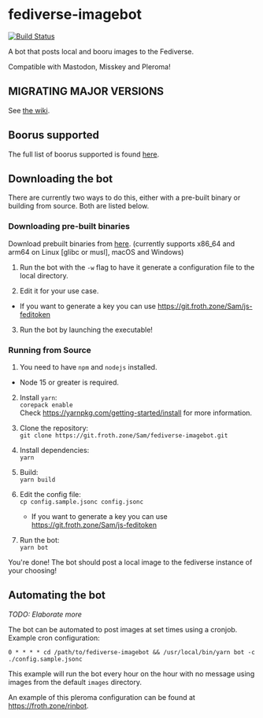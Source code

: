 # fediverse-imagebot

[![Build Status](https://ci.git.froth.zone/api/badges/Sam/fediverse-imagebot/status.svg)](https://ci.git.froth.zone/Sam/fediverse-imagebot)

A bot that posts local and booru images to the Fediverse.

Compatible with Mastodon, Misskey and Pleroma!

## MIGRATING MAJOR VERSIONS

See [the wiki](https://git.froth.zone/Sam/fediverse-imagebot/wiki/Migrating).

## Boorus supported

The full list of boorus supported is found [here](https://github.com/AtoraSuunva/booru/blob/master/src/sites.json).

## Downloading the bot

There are currently two ways to do this, either with a pre-built binary or building from source. Both are listed below.

### Downloading pre-built binaries

Download prebuilt binaries from [here](https://git.froth.zone/Sam/fediverse-imagebot/releases/latest). (currently supports x86_64 and arm64 on Linux 
[glibc or musl], macOS and Windows)

1. Run the bot with the `-w` flag to have it generate a configuration file to the local directory.

2. Edit it for your use case.

- If you want to generate a key you can use https://git.froth.zone/Sam/js-feditoken

3. Run the bot by launching the executable!

### Running from Source

1. You need to have `npm` and `nodejs` installed.

- Node 15 or greater is required.

2. Install `yarn`: \
   `corepack enable` \
    Check https://yarnpkg.com/getting-started/install for more information.

3. Clone the repository: \
   `git clone https://git.froth.zone/Sam/fediverse-imagebot.git`

4. Install dependencies: \
   `yarn`

5. Build: \
   `yarn build`

6. Edit the config file: \
   `cp config.sample.jsonc config.jsonc`
   - If you want to generate a key you can use https://git.froth.zone/Sam/js-feditoken

7. Run the bot: \
   `yarn bot`

You're done! The bot should post a local image to the fediverse instance of your choosing!

## Automating the bot

_TODO: Elaborate more_

The bot can be automated to post images at set times using a cronjob. \
Example cron configuration:

```
0 * * * * cd /path/to/fediverse-imagebot && /usr/local/bin/yarn bot -c ./config.sample.jsonc
```

This example will run the bot every hour on the hour with no message using images from the default `images` directory.

An example of this pleroma configuration can be found at https://froth.zone/rinbot.
